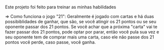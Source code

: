 Este projeto foi feito para treinar as minhas habilidades

=> Como funciona o jogo "21":
    Geralmente é jogado com cartas e há duas possibiblidades de ganhar, que são,
    se você atingir os 21 pontos ou se seu oponente passar dos 21 pontos. Se você achar que a próxima "carta" vai te fazer passar dos 21 pontos, pode optar por parar, então você pula sua vez e seu oponente tem de comprar mais uma carta, caso ele não passe dos 21 pontos você perde, caso passe, você ganha.